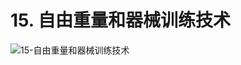 # 15. 自由重量和器械训练技术

![15-自由重量和器械训练技术](https://fxpby.oss-cn-beijing.aliyuncs.com/blogImg/workout/cscs/15.%E8%87%AA%E7%94%B1%E9%87%8D%E9%87%8F%E5%92%8C%E5%99%A8%E6%A2%B0%E8%AE%AD%E7%BB%83%E6%8A%80%E6%9C%AF.png)
